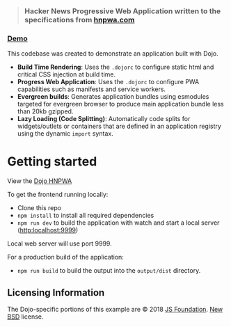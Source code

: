 > ### Hacker News Progressive Web Application written to the specifications from [hnpwa.com](https://hnpwa.com/)

### [Demo](https://dojo-2-hnpwa-d668d.firebaseapp.com/)

This codebase was created to demonstrate an application built with Dojo.

-   **Build Time Rendering**: Uses the `.dojorc` to configure static html and critical CSS injection at build time.
-   **Progress Web Application**: Uses the `.dojorc` to configure PWA capabilities such as manifests and service workers.
-   **Evergreen builds**: Generates application bundles using esmodules targeted for evergreen browser to produce main application bundle less than 20kb gzipped.
-   **Lazy Loading (Code Splitting)**: Automatically code splits for widgets/outlets or containers that are defined in an application registry using the dynamic `import` syntax.

# Getting started

View the [Dojo HNPWA](https://dojo-2-hnpwa-d668d.firebaseapp.com/)

To get the frontend running locally:

-   Clone this repo
-   `npm install` to install all required dependencies
-   `npm run dev` to build the application with watch and start a local server ([http:localhost:9999](http:localhost:9999))

Local web server will use port 9999.

For a production build of the application:

-   `npm run build` to build the output into the `output/dist` directory.

## Licensing Information

The Dojo-specific portions of this example are © 2018 [JS Foundation](https://js.foundation/). [New BSD](http://opensource.org/licenses/BSD-3-Clause) license.
